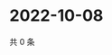 # 2022-10-08

共 0 条

<!-- BEGIN WEIBO -->
<!-- 最后更新时间 Sat Oct 08 2022 06:03:44 GMT+0800 (China Standard Time) -->

<!-- END WEIBO -->
